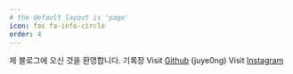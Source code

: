 ```yaml
---
# the default layout is 'page'
icon: fas fa-info-circle
order: 4
---
```


제 블로그에 오신 것을 환영합니다.
기록장
Visit [Github](https://github.com/juye0ng) (juye0ng)
Visit [Instagram](https://instagram.com/study_zer0_)
